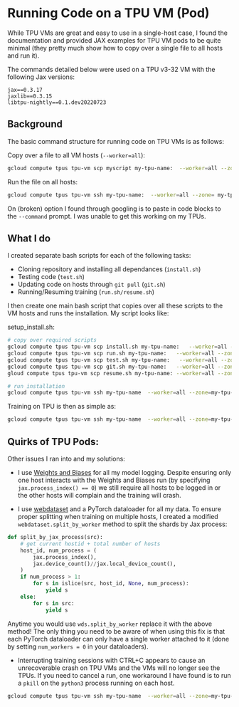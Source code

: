 # Running Code on a TPU VM (Pod)

While TPU VMs are great and easy to use in a single-host case, I found the documentation and provided JAX examples for TPU VM pods to be quite minimal (they pretty much show how to copy over a single file to all hosts and run it).

The commands detailed below were used on a TPU v3-32 VM with the following Jax versions:

```text
jax==0.3.17
jaxlib==0.3.15
libtpu-nightly==0.1.dev20220723
```

## Background

The basic command structure for running code on TPU VMs is as follows:

Copy over a file to all VM hosts (```--worker=all```):

```bash
gcloud compute tpus tpu-vm scp myscript my-tpu-name:  --worker=all --zone=my-tpu-zone
```

Run the file on all hosts:
```bash
gcloud compute tpus tpu-vm ssh my-tpu-name:  --worker=all --zone= my-tpu-zone --command="bash myscript.sh"
```

On (broken) option I found through googling is to paste in code blocks to the ```--command``` prompt. I was unable to get this working on my TPUs. 

## What I do 

I created separate bash scripts for each of the following tasks:

- Cloning repository and installing all dependances (```install.sh```)
- Testing code (```test.sh```)
- Updating code on hosts through ```git pull``` (```git.sh```)
- Running/Resuming training (```run.sh/resume.sh```)

I then create one main bash script that copies over all these scripts to the VM hosts and runs the installation. My script looks like:

setup_install.sh:
```bash
# copy over required scripts
gcloud compute tpus tpu-vm scp install.sh my-tpu-name:   --worker=all --zone=my-tpu-zone
gcloud compute tpus tpu-vm scp run.sh my-tpu-name:   --worker=all --zone=my-tpu-zone
gcloud compute tpus tpu-vm scp test.sh my-tpu-name:   --worker=all --zone=my-tpu-zone
gcloud compute tpus tpu-vm scp git.sh my-tpu-name:   --worker=all --zone=my-tpu-zone
gloud compute tpus tpu-vm scp resume.sh my-tpu-name: --worker=all --zone=my-tpu-zone--comma>

# run installation
gcloud compute tpus tpu-vm ssh my-tpu-name  --worker=all --zone=my-tpu-zone
```

Training on TPU is then as simple as:
```bash
gcloud compute tpus tpu-vm ssh my-tpu-name  --worker=all --zone=my-tpu-zone --command="bash run.sh"
```

## Quirks of TPU Pods:

Other issues I ran into and my solutions:

- I use [Weights and Biases](https://wandb.ai/) for all my model logging. Despite ensuring only one host interacts with the Weights and Biases run (by specifying ```jax.process_index() == 0```) we still require all hosts to be logged in or the other hosts will complain and the training will crash.

- I use [webdataset](https://github.com/webdataset/webdataset) and a PyTorch dataloader for all my data. To ensure proper splitting when training on multiple hosts, I created a modified ```webdataset.split_by_worker``` method to split the shards by Jax process:

```python
def split_by_jax_process(src):
    # get current hostid + total number of hosts
    host_id, num_process = (
        jax.process_index(),
        jax.device_count()//jax.local_device_count(),
    )
    if num_process > 1:
        for s in islice(src, host_id, None, num_process):
            yield s
    else:
        for s in src:
            yield s
```

Anytime you would use ```wds.split_by_worker``` replace it with the above method! The only thing you need to be aware of when using this fix is that each PyTorch dataloader can only have a single worker attached to it (done by setting ```num_workers = 0``` in your dataloaders).

- Interrupting training sessions with CTRL+C appears to cause an unrecoverable crash on TPU VMs and the VMs will no longer see the TPUs. If you need to cancel a run, one workaround I have found is to run a ```pkill``` on the ```python3``` process running on each host.

```bash 
gcloud compute tpus tpu-vm ssh my-tpu-name  --worker=all --zone=my-tpu-zone --command="pkill python3"
```

